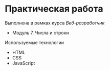 # Практическая работа

Выполнена в рамках курса *Веб-разработчик*

* Модуль 7. Числа и строки

Используемые технологии

* HTML
* CSS
* JavaScript
